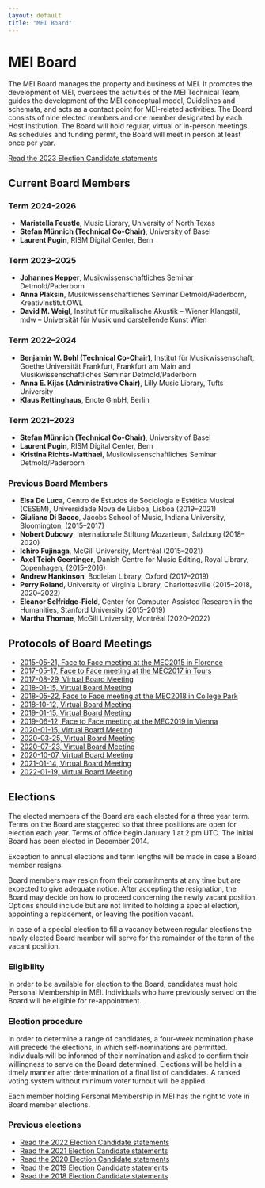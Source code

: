 ```yaml
---
layout: default
title: "MEI Board"
---
```

# MEI Board

The MEI Board manages the property and business of MEI. It promotes the development of MEI, oversees the activities of the MEI Technical Team, guides the development of the MEI conceptual model, Guidelines and schemata, and acts as a contact point for MEI-related activities. The Board consists of nine elected members and one member designated by each Host Institution. The Board will hold regular, virtual or in-person meetings. As schedules and funding permit, the Board will meet in person at least once per year.

[Read the 2023 Election Candidate statements](/community/mei-board/elections/2023/candidates)

## Current Board Members

### Term 2024-2026

* **Maristella Feustle**, Music Library, University of North Texas
* **Stefan Münnich (Technical Co-Chair)**, University of Basel
* **Laurent Pugin**, RISM Digital Center, Bern

### Term 2023–2025

* **Johannes Kepper**, Musikwissenschaftliches Seminar Detmold/Paderborn
* **Anna Plaksin**, Musikwissenschaftliches Seminar Detmold/Paderborn, KreativInstitut.OWL
* **David M. Weigl**, Institut für musikalische Akustik – Wiener Klangstil, mdw – Universität für Musik und darstellende Kunst Wien

### Term 2022–2024

* **Benjamin W. Bohl (Technical Co-Chair)**, Institut für Musikwissenschaft, Goethe Universität Frankfurt, Frankfurt am Main and Musikwissenschaftliches Seminar Detmold/Paderborn
* **Anna E. Kijas (Administrative Chair)**, Lilly Music Library, Tufts University
* **Klaus Rettinghaus**, Enote GmbH, Berlin

### Term 2021–2023

* **Stefan Münnich (Technical Co-Chair)**, University of Basel
* **Laurent Pugin**, RISM Digital Center, Bern
* **Kristina Richts-Matthaei**, Musikwissenschaftliches Seminar Detmold/Paderborn

### Previous Board Members

* **Elsa De Luca**, Centro de Estudos de Sociologia e Estética Musical (CESEM), Universidade Nova de Lisboa, Lisboa (2019–2021)
* **Giuliano Di Bacco**, Jacobs School of Music, Indiana University, Bloomington, (2015–2017)
* **Nobert Dubowy**, Internationale Stiftung Mozarteum, Salzburg (2018–2020)
* **Ichiro Fujinaga**, McGill University, Montréal (2015–2021)
* **Axel Teich Geertinger**, Danish Centre for Music Editing, Royal Library, Copenhagen, (2015–2016)
* **Andrew Hankinson**, Bodleian Library, Oxford (2017–2019)
* **Perry Roland**, University of Virginia Library, Charlottesville (2015–2018, 2020–2022)
* **Eleanor Selfridge-Field**, Center for Computer-Assisted Research in the Humanities, Stanford University (2015–2019)
* **Martha Thomae**, McGill University, Montréal (2020–2022)

## Protocols of Board Meetings

* [2015-05-21, Face to Face meeting at the MEC2015 in Florence](mei-board/protocols/2015-05-21_Face-to-Face-Meeting-MEC2015-Florence.md)
* [2017-05-17, Face to Face meeting at the MEC2017 in Tours](mei-board/protocols/2017-05-17_Face-to-Face-Meeting-MEC2017-Tours.md)
* [2017-08-29, Virtual Board Meeting](mei-board/protocols/2017-08-29_Virtual-Board-Meeting.md)
* [2018-01-15, Virtual Board Meeting](mei-board/protocols/2018-01-15_Virtual-Board-Meeting.md)
* [2018-05-22, Face to Face meeting at the MEC2018 in College Park](mei-board/protocols/2018-05-22_Face-to-Face-Meeting-MEC2018-College-Park.md)
* [2018-10-12, Virtual Board Meeting](mei-board/protocols/2018-10-12_Virtual-Board-Meeting.md)
* [2019-01-15, Virtual Board Meeting](mei-board/protocols/2019-01-15_Virtual-Board-Meeting.md)
* [2019-06-12, Face to Face meeting at the MEC2019 in Vienna](mei-board/protocols/2019-06-01_Face-to-Face-Meeting-MEC2019-Vienna.md)
* [2020-01-15, Virtual Board Meeting](mei-board/protocols/2020-01-15_Virtual-Board-Meeting.md)
* [2020-03-25, Virtual Board Meeting](mei-board/protocols/2020-03-25_Virtual-Board-Meeting.md)
* [2020-07-23, Virtual Board Meeting](mei-board/protocols/2020-07-23_Virtual-Board-Meeting.md)
* [2020-10-07, Virtual Board Meeting](mei-board/protocols/2020-10-07_Virtual-Board-Meeting.md)
* [2021-01-14, Virtual Board Meeting](mei-board/protocols/2021-01-14_Virtual-Board-Meeting.md)
* [2022-01-19, Virtual Board Meeting](mei-board/protocols/2022-01-19_Virtual-Board-Meeting.md)

## Elections

The elected members of the Board are each elected for a three year term. Terms on the Board are staggered so that three positions are open for election each year. Terms of office begin January 1 at 2 pm UTC. The initial Board has been elected in December 2014.

Exception to annual elections and term lengths will be made in case a Board member resigns.

Board members may resign from their commitments at any time but are expected to give adequate notice. After accepting the resignation, the Board may decide on how to proceed concerning the newly vacant position. Options should include but are not limited to holding a special election, appointing a replacement, or leaving the position vacant.

In case of a special election to fill a vacancy between regular elections the newly elected Board member will serve for the remainder of the term of the vacant position.

### Eligibility

In order to be available for election to the Board, candidates must hold Personal Membership in MEI. Individuals who have previously served on the Board will be eligible for re-appointment.

### Election procedure

In order to determine a range of candidates, a four-week nomination phase will precede the elections, in which self-nominations are permitted. Individuals will be informed of their nomination and asked to confirm their willingness to serve on the Board determined. Elections will be held in a timely manner after determination of a final list of candidates. A ranked voting system without minimum voter turnout will be applied.

Each member holding Personal Membership in MEI has the right to vote in Board member elections.

### Previous elections

* [Read the 2022 Election Candidate statements](/community/mei-board/elections/2022/candidates)
* [Read the 2021 Election Candidate statements](/community/mei-board/elections/2021/candidates)
* [Read the 2020 Election Candidate statements](/community/mei-board/elections/2020/candidates)
* [Read the 2019 Election Candidate statements](/community/mei-board/elections/2019/candidates)
* [Read the 2018 Election Candidate statements](/community/mei-board/elections/2018/candidates)

